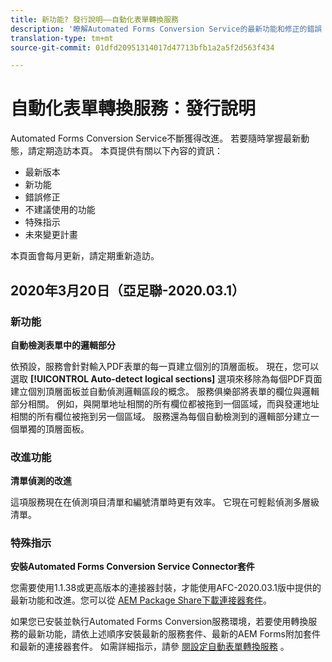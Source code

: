 ```yaml
---
title: 新功能? 發行說明——自動化表單轉換服務
description: '瞭解Automated Forms Conversion Service的最新功能和修正的錯誤 '
translation-type: tm+mt
source-git-commit: 01dfd20951314017d47713bfb1a2a5f2d563f434

---
```



# 自動化表單轉換服務：發行說明

Automated Forms Conversion Service不斷獲得改進。 若要隨時掌握最新動態，請定期造訪本頁。 本頁提供有關以下內容的資訊：

* 最新版本
* 新功能
* 錯誤修正
* 不建議使用的功能
* 特殊指示
* 未來變更計畫

本頁面會每月更新，請定期重新造訪。

## 2020年3月20日（亞足聯-2020.03.1）

### 新功能

**自動檢測表單中的邏輯部分**

依預設，服務會針對輸入PDF表單的每一頁建立個別的頂層面板。 現在，您可以選取 **[!UICONTROL Auto-detect logical sections]** 選項來移除為每個PDF頁面建立個別頂層面板並自動偵測邏輯區段的概念。 服務俱樂部將表單的欄位與邏輯部分相關。 例如，與開單地址相關的所有欄位都被拖到一個區域，而與發運地址相關的所有欄位被拖到另一個區域。 服務還為每個自動檢測到的邏輯部分建立一個單獨的頂層面板。

### 改進功能

**清單偵測的改進**

這項服務現在在偵測項目清單和編號清單時更有效率。 它現在可輕鬆偵測多層級清單。

### 特殊指示

**安裝Automated Forms Conversion Service Connector套件**

您需要使用1.1.38或更高版本的連接器封裝，才能使用AFC-2020.03.1版中提供的最新功能和改進。您可以從 [AEM Package Share下載連接器套件](https://www.adobeaemcloud.com/content/marketplace/marketplaceProxy.html?packagePath=/content/companies/public/adobe/packages/cq650/servicepack/fd/AEM-Forms-6.5.4.0-WIN)。

如果您已安裝並執行Automated Forms Conversion服務環境，若要使用轉換服務的最新功能，請依上述順序安裝最新的服務套件、最新的AEM Forms附加套件和最新的連接器套件。 如需詳細指示，請參 [閱設定自動表單轉換服務](configure-service.md) 。
